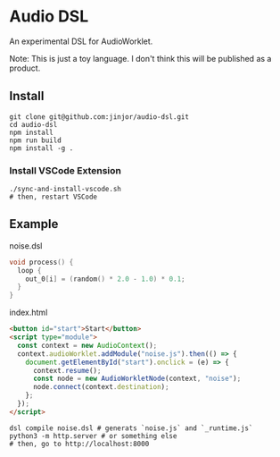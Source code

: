 # Audio DSL

An experimental DSL for AudioWorklet.

Note: This is just a toy language. I don't think this will be published as a product.

## Install

```shell
git clone git@github.com:jinjor/audio-dsl.git
cd audio-dsl
npm install
npm run build
npm install -g .
```

### Install VSCode Extension

```shell
./sync-and-install-vscode.sh
# then, restart VSCode
```

## Example

noise.dsl

```c
void process() {
  loop {
    out_0[i] = (random() * 2.0 - 1.0) * 0.1;
  }
}
```

index.html

```html
<button id="start">Start</button>
<script type="module">
  const context = new AudioContext();
  context.audioWorklet.addModule("noise.js").then(() => {
    document.getElementById("start").onclick = (e) => {
      context.resume();
      const node = new AudioWorkletNode(context, "noise");
      node.connect(context.destination);
    };
  });
</script>
```

```shell
dsl compile noise.dsl # generats `noise.js` and `_runtime.js`
python3 -m http.server # or something else
# then, go to http://localhost:8000
```
